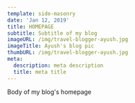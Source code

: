 ```yaml
---
template: side-masonry
date: 'Jan 12, 2019'
title: HOMEPAGE
subtitle: Subtitle of my blog
imageURL: /img/travel-blogger-ayush.jpg
imageTitle: Ayush's blog pic
thumbURL: /img/travel-blogger-ayush.jpg
meta:
  description: meta description
  title: meta title
---
```


Body of my blog's homepage
